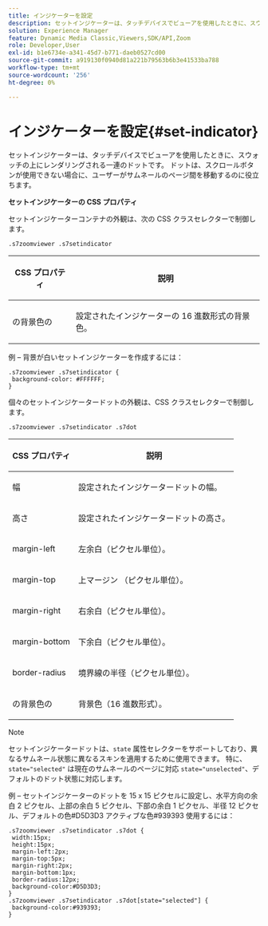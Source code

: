 ```yaml
---
title: インジケーターを設定
description: セットインジケーターは、タッチデバイスでビューアを使用したときに、スウォッチの上にレンダリングされる一連のドットです。 ドットは、スクロールボタンが使用できない場合に、ユーザーがサムネールのページ間を移動するのに役立ちます。
solution: Experience Manager
feature: Dynamic Media Classic,Viewers,SDK/API,Zoom
role: Developer,User
exl-id: b1e6734e-a341-45d7-b771-daeb0527cd00
source-git-commit: a919130f0940d81a221b79563b6b3e41533ba788
workflow-type: tm+mt
source-wordcount: '256'
ht-degree: 0%

---
```


# インジケーターを設定{#set-indicator}

セットインジケーターは、タッチデバイスでビューアを使用したときに、スウォッチの上にレンダリングされる一連のドットです。 ドットは、スクロールボタンが使用できない場合に、ユーザーがサムネールのページ間を移動するのに役立ちます。

<!--<a id="section_061E550C1C1D4DB2BD663A898895B38C"></a>-->

**セットインジケーターの CSS プロパティ**

セットインジケーターコンテナの外観は、次の CSS クラスセレクターで制御します。

```
.s7zoomviewer .s7setindicator
```

<table id="table_94EE3F5BBE4547C0B4943471CEE7EDE4"> 
 <thead> 
  <tr> 
   <th colname="col1" class="entry"> <p> CSS プロパティ </p> </th> 
   <th colname="col2" class="entry"> <p>説明 </p> </th> 
  </tr> 
 </thead>
 <tbody> 
  <tr> 
   <td colname="col1"> <p> <span class="codeph"> の背景色の </span> </p> </td> 
   <td colname="col2"> <p>設定されたインジケーターの 16 進数形式の背景色。 </p> </td> 
  </tr> 
 </tbody> 
</table>

例 – 背景が白いセットインジケーターを作成するには：

```
.s7zoomviewer .s7setindicator { 
 background-color: #FFFFFF; 
}
```

個々のセットインジケータードットの外観は、CSS クラスセレクターで制御します。

`.s7zoomviewer .s7setindicator .s7dot`

<table id="table_09B6E232FB94417392D101A7A653BE54"> 
 <thead> 
  <tr> 
   <th colname="col1" class="entry"> <p> CSS プロパティ </p> </th> 
   <th colname="col2" class="entry"> <p>説明 </p> </th> 
  </tr> 
 </thead>
 <tbody> 
  <tr> 
   <td colname="col1"> <p> <span class="codeph"> 幅 </span> </p> </td> 
   <td colname="col2"> <p>設定されたインジケータードットの幅。 </p> </td> 
  </tr> 
  <tr> 
   <td colname="col1"> <p> <span class="codeph"> 高さ </span> </p> </td> 
   <td colname="col2"> <p>設定されたインジケータードットの高さ。 </p> </td> 
  </tr> 
  <tr> 
   <td colname="col1"> <p> <span class="codeph"> margin-left </span> </p> </td> 
   <td colname="col2"> <p>左余白（ピクセル単位）。 </p> </td> 
  </tr> 
  <tr> 
   <td colname="col1"> <p> <span class="codeph"> margin-top </span> </p> </td> 
   <td colname="col2"> <p>上マージン （ピクセル単位）。 </p> </td> 
  </tr> 
  <tr> 
   <td colname="col1"> <p> <span class="codeph"> margin-right </span> </p> </td> 
   <td colname="col2"> <p>右余白（ピクセル単位）。 </p> </td> 
  </tr> 
  <tr> 
   <td colname="col1"> <p> <span class="codeph"> margin-bottom </span> </p> </td> 
   <td colname="col2"> <p>下余白（ピクセル単位）。 </p> </td> 
  </tr> 
  <tr> 
   <td colname="col1"> <p> <span class="codeph"> border-radius </span> </p> </td> 
   <td colname="col2"> <p>境界線の半径（ピクセル単位）。 </p> </td> 
  </tr> 
  <tr> 
   <td colname="col1"> <p> <span class="codeph"> の背景色の </span> </p> </td> 
   <td colname="col2"> <p>背景色（16 進数形式）。 </p> </td> 
  </tr> 
 </tbody> 
</table>

>[!NOTE]
>
>セットインジケータードットは、`state` 属性セレクターをサポートしており、異なるサムネール状態に異なるスキンを適用するために使用できます。 特に、`state="selected"` は現在のサムネールのページに対応 `state="unselected"`、デフォルトのドット状態に対応します。

例 – セットインジケーターのドットを 15 x 15 ピクセルに設定し、水平方向の余白 2 ピクセル、上部の余白 5 ピクセル、下部の余白 1 ピクセル、半径 12 ピクセル、デフォルトの色#D5D3D3 アクティブな色#939393 使用するには：

```
.s7zoomviewer .s7setindicator .s7dot { 
 width:15px; 
 height:15px; 
 margin-left:2px; 
 margin-top:5px; 
 margin-right:2px; 
 margin-bottom:1px; 
 border-radius:12px; 
 background-color:#D5D3D3;  
} 
.s7zoomviewer .s7setindicator .s7dot[state="selected"] { 
 background-color:#939393;  
}
```
